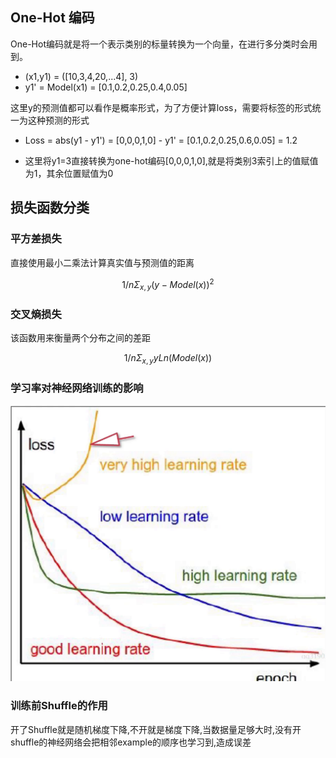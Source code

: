 ## One-Hot 编码     

One-Hot编码就是将一个表示类别的标量转换为一个向量，在进行多分类时会用到。     

* (x1,y1) = ([10,3,4,20,...4], 3)
* y1' = Model(x1) = [0.1,0.2,0.25,0.4,0.05]   

这里y的预测值都可以看作是概率形式，为了方便计算loss，需要将标签的形式统一为这种预测的形式      

* Loss = abs(y1 - y1') = [0,0,0,1,0] - y1' = [0.1,0.2,0.25,0.6,0.05] = 1.2     

* 这里将y1=3直接转换为one-hot编码[0,0,0,1,0],就是将类别3索引上的值赋值为1，其余位置赋值为0         

## 损失函数分类    

### 平方差损失    

直接使用最小二乘法计算真实值与预测值的距离    

$$
1/n \Sigma_{x,y} (y - Model(x)) ^ 2   
$$    

### 交叉熵损失     

该函数用来衡量两个分布之间的差距     

$$
1/n \Sigma_{x,y} yLn(Model(x))    
$$   

### 学习率对神经网络训练的影响    

![learningrate](./img/learningrate.png)     

### 训练前Shuffle的作用   

开了Shuffle就是随机梯度下降,不开就是梯度下降,当数据量足够大时,没有开shuffle的神经网络会把相邻example的顺序也学习到,造成误差      





